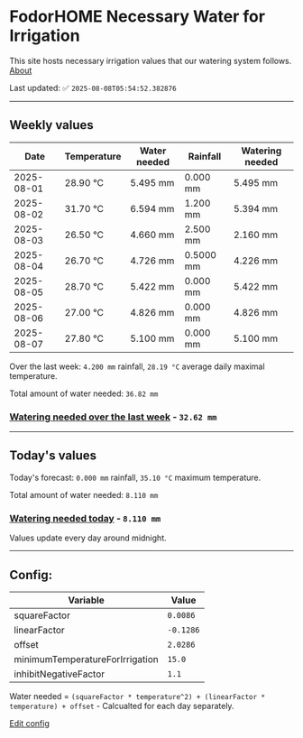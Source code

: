 # FodorHOME Necessary Water for Irrigation

This site hosts necessary irrigation values that our watering system follows. [About](https://github.com/redyau/irrigation)

Last updated: ✅ `2025-08-08T05:54:52.382876`

---

## Weekly values

| Date | Temperature | Water needed | Rainfall | Watering needed |
|-----|-----|-----|-----|-----|
| 2025-08-01 | 28.90 °C | 5.495 mm | 0.000 mm | 5.495 mm |
| 2025-08-02 | 31.70 °C | 6.594 mm | 1.200 mm | 5.394 mm |
| 2025-08-03 | 26.50 °C | 4.660 mm | 2.500 mm | 2.160 mm |
| 2025-08-04 | 26.70 °C | 4.726 mm | 0.5000 mm | 4.226 mm |
| 2025-08-05 | 28.70 °C | 5.422 mm | 0.000 mm | 5.422 mm |
| 2025-08-06 | 27.00 °C | 4.826 mm | 0.000 mm | 4.826 mm |
| 2025-08-07 | 27.80 °C | 5.100 mm | 0.000 mm | 5.100 mm |


Over the last week: `4.200 mm` rainfall, `28.19 °C` average daily maximal temperature.

Total amount of water needed: `36.82 mm`

### [Watering needed over the last week](lastweek.txt) - `32.62 mm`

---

## Today's values

Today's forecast: `0.000 mm` rainfall, `35.10 °C` maximum temperature.

Total amount of water needed: `8.110 mm`

### [Watering needed today](today.txt) - `8.110 mm`

Values update every day around midnight.

---

## Config:

| Variable | Value |
|-----|-----|
| squareFactor | `0.0086` |
| linearFactor | `-0.1286` |
| offset | `2.0286` |
| minimumTemperatureForIrrigation | `15.0` |
| inhibitNegativeFactor | `1.1` |

Water needed = `(squareFactor * temperature^2) + (linearFactor * temperature) + offset` - Calcualted for each day separately.

[Edit config](https://github.com/RedyAu/irrigation/edit/main/config.json)
